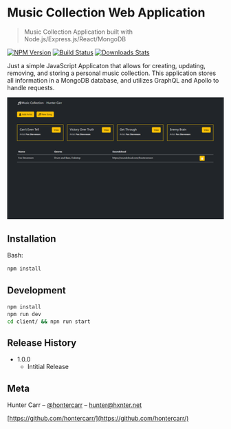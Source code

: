 # Music Collection Web Application

> Music Collection Application built with Node.js/Express.js/React/MongoDB

[![NPM Version][npm-image]][npm-url]
[![Build Status][travis-image]][travis-url]
[![Downloads Stats][npm-downloads]][npm-url]

Just a simple JavaScript Applicaton that allows for creating, updating, removing, and storing a personal music collection. This application stores all information in a MongoDB database, and utilizes GraphQL and Apollo to handle requests.

![Screenshot](/screenshot.png?raw=true "Screenshot")

## Installation

Bash:

```sh
npm install
```

## Development

```sh
npm install
npm run dev
cd client/ && npn run start
```

## Release History

- 1.0.0
  - Intitial Release

## Meta

Hunter Carr – [@hontercarr](https://twitter.com/hontercarr) – hunter@hxnter.net

[https://github.com/hontercarr/](https://github.com/hontercarr/)

<!-- Markdown link & img dfn's -->

[npm-image]: https://img.shields.io/npm/v/datadog-metrics.svg?style=flat-square
[npm-url]: https://npmjs.org/package/datadog-metrics
[npm-downloads]: https://img.shields.io/npm/dm/datadog-metrics.svg?style=flat-square
[travis-image]: https://img.shields.io/travis/dbader/node-datadog-metrics/master.svg?style=flat-square
[travis-url]: https://travis-ci.org/dbader/node-datadog-metrics
[wiki]: https://github.com/yourname/yourproject/wiki
